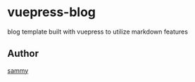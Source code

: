 # vuepress-blog
blog template built with vuepress to utilize markdown features


## Author
[sammy](https://github.com/sammy-code98)